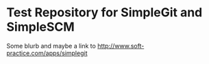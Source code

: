 Test Repository for SimpleGit and SimpleSCM
====
Some blurb and maybe a link to http://www.soft-practice.com/apps/simplegit

